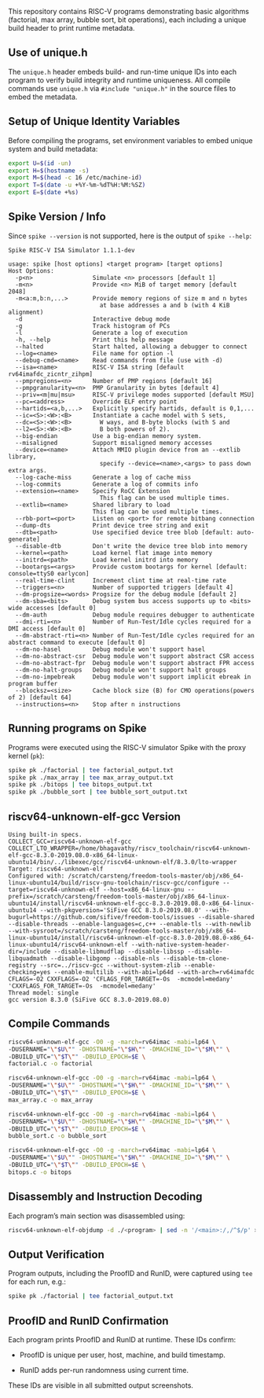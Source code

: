 This repository contains RISC-V programs demonstrating basic algorithms (factorial, max array, bubble sort, bit operations), each including a unique build header to print runtime metadata.

## Use of unique.h
The `unique.h` header embeds build- and run-time unique IDs into each program to verify build integrity and runtime uniqueness.
All compile commands use `unique.h` via `#include "unique.h"` in the source files to embed the metadata.

## Setup of Unique Identity Variables
Before compiling the programs, set environment variables to embed unique system and build metadata:

```bash
export U=$(id -un)
export H=$(hostname -s)
export M=$(head -c 16 /etc/machine-id)
export T=$(date -u +%Y-%m-%dT%H:%M:%SZ)
export E=$(date +%s)
```

## Spike Version / Info
Since `spike --version` is not supported, here is the output of `spike --help`:

```
Spike RISC-V ISA Simulator 1.1.1-dev

usage: spike [host options] <target program> [target options]
Host Options:
  -p<n>                 Simulate <n> processors [default 1]
  -m<n>                 Provide <n> MiB of target memory [default 2048]
  -m<a:m,b:n,...>       Provide memory regions of size m and n bytes
                          at base addresses a and b (with 4 KiB alignment)
  -d                    Interactive debug mode
  -g                    Track histogram of PCs
  -l                    Generate a log of execution
  -h, --help            Print this help message
  --halted              Start halted, allowing a debugger to connect
  --log=<name>          File name for option -l
  --debug-cmd=<name>    Read commands from file (use with -d)
  --isa=<name>          RISC-V ISA string [default rv64imafdc_zicntr_zihpm]
  --pmpregions=<n>      Number of PMP regions [default 16]
  --pmpgranularity=<n>  PMP Granularity in bytes [default 4]
  --priv=<m|mu|msu>     RISC-V privilege modes supported [default MSU]
  --pc=<address>        Override ELF entry point
  --hartids=<a,b,...>   Explicitly specify hartids, default is 0,1,...
  --ic=<S>:<W>:<B>      Instantiate a cache model with S sets,
  --dc=<S>:<W>:<B>        W ways, and B-byte blocks (with S and
  --l2=<S>:<W>:<B>        B both powers of 2).
  --big-endian          Use a big-endian memory system.
  --misaligned          Support misaligned memory accesses
  --device=<name>       Attach MMIO plugin device from an --extlib library,
                          specify --device=<name>,<args> to pass down extra args.
  --log-cache-miss      Generate a log of cache miss
  --log-commits         Generate a log of commits info
  --extension=<name>    Specify RoCC Extension
                          This flag can be used multiple times.
  --extlib=<name>       Shared library to load
                        This flag can be used multiple times.
  --rbb-port=<port>     Listen on <port> for remote bitbang connection
  --dump-dts            Print device tree string and exit
  --dtb=<path>          Use specified device tree blob [default: auto-generate]
  --disable-dtb         Don't write the device tree blob into memory
  --kernel=<path>       Load kernel flat image into memory
  --initrd=<path>       Load kernel initrd into memory
  --bootargs=<args>     Provide custom bootargs for kernel [default: console=ttyS0 earlycon]
  --real-time-clint     Increment clint time at real-time rate
  --triggers=<n>        Number of supported triggers [default 4]
  --dm-progsize=<words> Progsize for the debug module [default 2]
  --dm-sba=<bits>       Debug system bus access supports up to <bits> wide accesses [default 0]
  --dm-auth             Debug module requires debugger to authenticate
  --dmi-rti=<n>         Number of Run-Test/Idle cycles required for a DMI access [default 0]
  --dm-abstract-rti=<n> Number of Run-Test/Idle cycles required for an abstract command to execute [default 0]
  --dm-no-hasel         Debug module won't support hasel
  --dm-no-abstract-csr  Debug module won't support abstract CSR access
  --dm-no-abstract-fpr  Debug module won't support abstract FPR access
  --dm-no-halt-groups   Debug module won't support halt groups
  --dm-no-impebreak     Debug module won't support implicit ebreak in program buffer
  --blocksz=<size>      Cache block size (B) for CMO operations(powers of 2) [default 64]
  --instructions=<n>    Stop after n instructions
```

## Running programs on Spike

Programs were executed using the RISC-V simulator Spike with the proxy kernel (`pk`):

```bash
spike pk ./factorial | tee factorial_output.txt
spike pk ./max_array | tee max_array_output.txt
spike pk ./bitops | tee bitops_output.txt
spike pk ./bubble_sort | tee bubble_sort_output.txt
```

## riscv64-unknown-elf-gcc Version

```
Using built-in specs.
COLLECT_GCC=riscv64-unknown-elf-gcc
COLLECT_LTO_WRAPPER=/home/bhagavathy/riscv_toolchain/riscv64-unknown-elf-gcc-8.3.0-2019.08.0-x86_64-linux-ubuntu14/bin/../libexec/gcc/riscv64-unknown-elf/8.3.0/lto-wrapper
Target: riscv64-unknown-elf
Configured with: /scratch/carsteng/freedom-tools-master/obj/x86_64-linux-ubuntu14/build/riscv-gnu-toolchain/riscv-gcc/configure --target=riscv64-unknown-elf --host=x86_64-linux-gnu --prefix=/scratch/carsteng/freedom-tools-master/obj/x86_64-linux-ubuntu14/install/riscv64-unknown-elf-gcc-8.3.0-2019.08.0-x86_64-linux-ubuntu14 --with-pkgversion='SiFive GCC 8.3.0-2019.08.0' --with-bugurl=https://github.com/sifive/freedom-tools/issues --disable-shared --disable-threads --enable-languages=c,c++ --enable-tls --with-newlib --with-sysroot=/scratch/carsteng/freedom-tools-master/obj/x86_64-linux-ubuntu14/install/riscv64-unknown-elf-gcc-8.3.0-2019.08.0-x86_64-linux-ubuntu14/riscv64-unknown-elf --with-native-system-header-dir=/include --disable-libmudflap --disable-libssp --disable-libquadmath --disable-libgomp --disable-nls --disable-tm-clone-registry --src=../riscv-gcc --without-system-zlib --enable-checking=yes --enable-multilib --with-abi=lp64d --with-arch=rv64imafdc CFLAGS=-O2 CXXFLAGS=-O2 'CFLAGS_FOR_TARGET=-Os  -mcmodel=medany' 'CXXFLAGS_FOR_TARGET=-Os  -mcmodel=medany'
Thread model: single
gcc version 8.3.0 (SiFive GCC 8.3.0-2019.08.0)
```

## Compile Commands

```bash
riscv64-unknown-elf-gcc -O0 -g -march=rv64imac -mabi=lp64 \
-DUSERNAME="\"$U\"" -DHOSTNAME="\"$H\"" -DMACHINE_ID="\"$M\"" \
-DBUILD_UTC="\"$T\"" -DBUILD_EPOCH=$E \
factorial.c -o factorial

riscv64-unknown-elf-gcc -O0 -g -march=rv64imac -mabi=lp64 \
-DUSERNAME="\"$U\"" -DHOSTNAME="\"$H\"" -DMACHINE_ID="\"$M\"" \
-DBUILD_UTC="\"$T\"" -DBUILD_EPOCH=$E \
max_array.c -o max_array

riscv64-unknown-elf-gcc -O0 -g -march=rv64imac -mabi=lp64 \
-DUSERNAME="\"$U\"" -DHOSTNAME="\"$H\"" -DMACHINE_ID="\"$M\"" \
-DBUILD_UTC="\"$T\"" -DBUILD_EPOCH=$E \
bubble_sort.c -o bubble_sort

riscv64-unknown-elf-gcc -O0 -g -march=rv64imac -mabi=lp64 \
-DUSERNAME="\"$U\"" -DHOSTNAME="\"$H\"" -DMACHINE_ID="\"$M\"" \
-DBUILD_UTC="\"$T\"" -DBUILD_EPOCH=$E \
bitops.c -o bitops
```

## Disassembly and Instruction Decoding
Each program’s main section was disassembled using:

```bash
riscv64-unknown-elf-objdump -d ./<program> | sed -n '/<main>:/,/^$/p' > <program>_main_objdump.txt
```

## Output Verification
Program outputs, including the ProofID and RunID, were captured using `tee` for each run, e.g.:

```bash
spike pk ./factorial | tee factorial_output.txt
```

## ProofID and RunID Confirmation
Each program prints ProofID and RunID at runtime. These IDs confirm:

  - ProofID is unique per user, host, machine, and build timestamp.

  - RunID adds per-run randomness using current time.

These IDs are visible in all submitted output screenshots.
